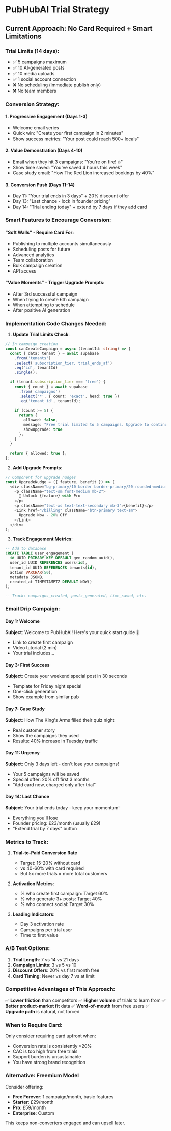 # PubHubAI Trial Strategy

## Current Approach: No Card Required + Smart Limitations

### Trial Limits (14 days):
- ✅ 5 campaigns maximum
- ✅ 10 AI-generated posts
- ✅ 10 media uploads
- ✅ 1 social account connection
- ❌ No scheduling (immediate publish only)
- ❌ No team members

### Conversion Strategy:

#### 1. Progressive Engagement (Days 1-3)
- Welcome email series
- Quick win: "Create your first campaign in 2 minutes"
- Show success metrics: "Your post could reach 500+ locals"

#### 2. Value Demonstration (Days 4-10)
- Email when they hit 3 campaigns: "You're on fire! 🔥"
- Show time saved: "You've saved 4 hours this week"
- Case study email: "How The Red Lion increased bookings by 40%"

#### 3. Conversion Push (Days 11-14)
- Day 11: "Your trial ends in 3 days" + 20% discount offer
- Day 13: "Last chance - lock in founder pricing"
- Day 14: "Trial ending today" + extend by 7 days if they add card

### Smart Features to Encourage Conversion:

#### "Soft Walls" - Require Card For:
- Publishing to multiple accounts simultaneously
- Scheduling posts for future
- Advanced analytics
- Team collaboration
- Bulk campaign creation
- API access

#### "Value Moments" - Trigger Upgrade Prompts:
- After 3rd successful campaign
- When trying to create 6th campaign
- When attempting to schedule
- After positive AI generation

### Implementation Code Changes Needed:

1. **Update Trial Limits Check**:
```typescript
// In campaign creation
const canCreateCampaign = async (tenantId: string) => {
  const { data: tenant } = await supabase
    .from('tenants')
    .select('subscription_tier, trial_ends_at')
    .eq('id', tenantId)
    .single();
    
  if (tenant.subscription_tier === 'free') {
    const { count } = await supabase
      .from('campaigns')
      .select('*', { count: 'exact', head: true })
      .eq('tenant_id', tenantId);
      
    if (count >= 5) {
      return { 
        allowed: false, 
        message: "Free trial limited to 5 campaigns. Upgrade to continue!",
        showUpgrade: true 
      };
    }
  }
  
  return { allowed: true };
};
```

2. **Add Upgrade Prompts**:
```typescript
// Component for upgrade nudges
const UpgradeNudge = ({ feature, benefit }) => (
  <div className="bg-primary/10 border border-primary/20 rounded-medium p-4">
    <p className="text-sm font-medium mb-2">
      🚀 Unlock {feature} with Pro
    </p>
    <p className="text-xs text-text-secondary mb-3">{benefit}</p>
    <Link href="/billing" className="btn-primary text-sm">
      Upgrade Now - 20% Off
    </Link>
  </div>
);
```

3. **Track Engagement Metrics**:
```sql
-- Add to database
CREATE TABLE user_engagement (
  id UUID PRIMARY KEY DEFAULT gen_random_uuid(),
  user_id UUID REFERENCES users(id),
  tenant_id UUID REFERENCES tenants(id),
  action VARCHAR(50),
  metadata JSONB,
  created_at TIMESTAMPTZ DEFAULT NOW()
);

-- Track: campaigns_created, posts_generated, time_saved, etc.
```

### Email Drip Campaign:

#### Day 1: Welcome
**Subject**: Welcome to PubHubAI! Here's your quick start guide 🍺
- Link to create first campaign
- Video tutorial (2 min)
- Your trial includes...

#### Day 3: First Success
**Subject**: Create your weekend special post in 30 seconds
- Template for Friday night special
- One-click generation
- Show example from similar pub

#### Day 7: Case Study
**Subject**: How The King's Arms filled their quiz night
- Real customer story
- Show the campaigns they used
- Results: 40% increase in Tuesday traffic

#### Day 11: Urgency
**Subject**: Only 3 days left - don't lose your campaigns!
- Your 5 campaigns will be saved
- Special offer: 20% off first 3 months
- "Add card now, charged only after trial"

#### Day 14: Last Chance
**Subject**: Your trial ends today - keep your momentum!
- Everything you'll lose
- Founder pricing: £23/month (usually £29)
- "Extend trial by 7 days" button

### Metrics to Track:

1. **Trial-to-Paid Conversion Rate**
   - Target: 15-20% without card
   - vs 40-60% with card required
   - But 5x more trials = more total customers

2. **Activation Metrics**:
   - % who create first campaign: Target 60%
   - % who generate 3+ posts: Target 40%
   - % who connect social: Target 30%

3. **Leading Indicators**:
   - Day 3 activation rate
   - Campaigns per trial user
   - Time to first value

### A/B Test Options:

1. **Trial Length**: 7 vs 14 vs 21 days
2. **Campaign Limits**: 3 vs 5 vs 10
3. **Discount Offers**: 20% vs first month free
4. **Card Timing**: Never vs day 7 vs at limit

### Competitive Advantages of This Approach:

✅ **Lower friction** than competitors
✅ **Higher volume** of trials to learn from
✅ **Better product-market fit** data
✅ **Word-of-mouth** from free users
✅ **Upgrade path** is natural, not forced

### When to Require Card:

Only consider requiring card upfront when:
- Conversion rate is consistently >20%
- CAC is too high from free trials
- Support burden is unsustainable
- You have strong brand recognition

### Alternative: Freemium Model

Consider offering:
- **Free Forever**: 1 campaign/month, basic features
- **Starter**: £29/month
- **Pro**: £59/month
- **Enterprise**: Custom

This keeps non-converters engaged and can upsell later.
